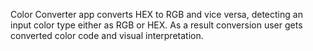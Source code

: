 Color Converter app converts HEX to RGB and vice versa, detecting an input color type either as RGB or HEX.
As a result conversion user gets converted color code and visual interpretation.
